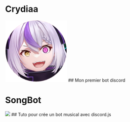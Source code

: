 # Crydiaa
<img style="height:200px; with:200px;" src="Crydiaa.png">
## Mon premier bot discord

# SongBot

<img style="height:200px; with:200px;" src="IMG/songbot.png">
## Tuto pour crée un bot musical avec discord.js
